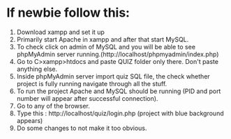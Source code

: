 # If newbie follow this:
1. Download xampp and set it up
2. Primarily start Apache in xampp and after that start MySQL.
3. To check click on admin of MySQL and you will be able to see phpMyAdmin server running.(http://localhost/phpmyadmin/index.php)
4. Go to C>xampp>htdocs and paste QUIZ folder only there. Don't paste anything else.
5. Inside phpMyAdmin server import quiz SQL file, the check whether project is fully running navigate through all the stuff.
6. To run the project Apache and MySQL should be running (PID and port number will appear after successful connection).
7. Go to any of the browser.
8. Type this : http://localhost/quiz/login.php (project with blue background appears)
9. Do some changes to not make it too obvious.
    
